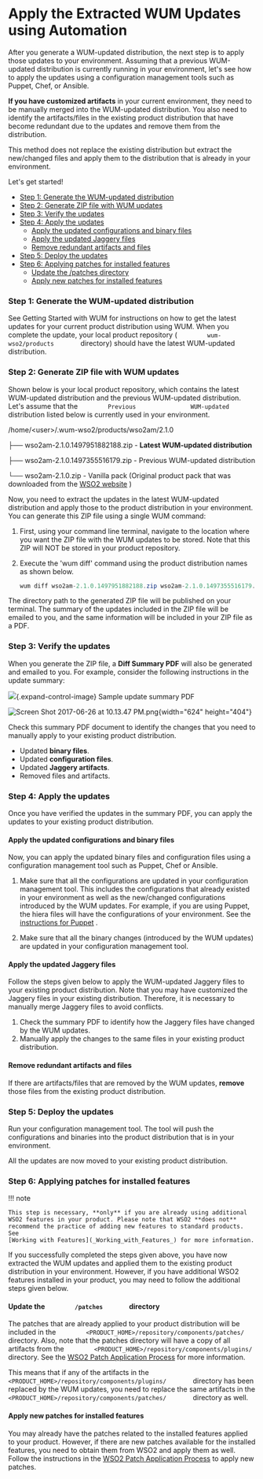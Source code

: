 # Apply the Extracted WUM Updates using Automation

After you generate a WUM-updated distribution, the next step is to apply
those updates to your environment. Assuming that a previous WUM-updated
distribution is currently running in your environment, let's see how to
apply the updates using a configuration management tools such as Puppet,
Chef, or Ansible.

**If you have customized artifacts** in your current environment, they
need to be manually merged into the WUM-updated distribution. You also
need to identify the artifacts/files in the existing product
distribution that have become redundant due to the updates and remove
them from the distribution.

This method does not replace the existing distribution but extract the
new/changed files and apply them to the distribution that is already in
your environment.

Let's get started!

-   [Step 1: Generate the WUM-updated
    distribution](#ApplytheExtractedWUMUpdatesusingAutomation-Step1:GeneratetheWUM-updateddistribution)
-   [Step 2: Generate ZIP file with WUM
    updates](#ApplytheExtractedWUMUpdatesusingAutomation-Step2:GenerateZIPfilewithWUMupdates)
-   [Step 3: Verify the
    updates](#ApplytheExtractedWUMUpdatesusingAutomation-Step3:Verifytheupdates)
-   [Step 4: Apply the
    updates](#ApplytheExtractedWUMUpdatesusingAutomation-Step4:Applytheupdates)
    -   [Apply the updated configurations and binary
        files](#ApplytheExtractedWUMUpdatesusingAutomation-Applytheupdatedconfigurationsandbinaryfiles)
    -   [Apply the updated Jaggery
        files](#ApplytheExtractedWUMUpdatesusingAutomation-ApplytheupdatedJaggeryfiles)
    -   [Remove redundant artifacts and
        files](#ApplytheExtractedWUMUpdatesusingAutomation-Removeredundantartifactsandfiles)
-   [Step 5: Deploy the
    updates](#ApplytheExtractedWUMUpdatesusingAutomation-Step5:Deploytheupdates)
-   [Step 6: Applying patches for installed
    features](#ApplytheExtractedWUMUpdatesusingAutomation-Step6:Applyingpatchesforinstalledfeatures)
    -   [Update the /patches
        directory](#ApplytheExtractedWUMUpdatesusingAutomation-Updatethe/patchesdirectory)
    -   [Apply new patches for installed
        features](#ApplytheExtractedWUMUpdatesusingAutomation-Applynewpatchesforinstalledfeatures)

### Step 1: Generate the WUM-updated distribution

See Getting Started with WUM for instructions on how to get the latest
updates for your current product distribution using WUM. When you
complete the update, your local product repository (
`         wum-wso2/products        ` directory) should have the latest
WUM-updated distribution.

### Step 2: Generate ZIP file with WUM updates

Shown below is your local product repository, which contains the latest
WUM-updated distribution and the previous WUM-updated distribution.
Let's assume that the `         Previous        `
`         WUM-updated        ` distribution listed below is currently
used in your environment.

/home/\<user\>/.wum-wso2/products/wso2am/2.1.0

├── wso2am-2.1.0.1497951882188.zip - **Latest WUM-updated distribution**

├── wso2am-2.1.0.1497355516179.zip - Previous WUM-updated distribution

└── wso2am-2.1.0.zip - Vanilla pack (Original product pack that was
downloaded from the [WSO2 website](http://wso2.com/platform) )

Now, you need to extract the updates in the latest WUM-updated
distribution and apply those to the product distribution in your
environment. You can generate this ZIP file using a single WUM command:

1.  First, using your command line terminal, navigate to the location
    where you want the ZIP file with the WUM updates to be stored. Note
    that this ZIP will NOT be stored in your product repository.
2.  Execute the 'wum diff' command using the product distribution names
    as shown below.

    ``` java
    wum diff wso2am-2.1.0.1497951882188.zip wso2am-2.1.0.1497355516179.zip
    ```

The directory path to the generated ZIP file will be published on your
terminal. The summary of the updates included in the ZIP file will be
emailed to you, and the same information will be included in your ZIP
file as a PDF.

### Step 3: Verify the updates

When you generate the ZIP file, a **Diff Summary PDF** will also be
generated and emailed to you. For example, consider the following
instructions in the update summary:

![](images/icons/grey_arrow_down.png){.expand-control-image} Sample
update summary PDF

![Screen Shot 2017-06-26 at 10.13.47
PM.png](https://lh5.googleusercontent.com/2Vt0YZ7kl3EEMl1IelyJd90_KzntRvcxZ6bzxQhcSLjt6bhHJuiPad3mif__Di_gT5r3YJabyWIoJGjMt8hb9cm8wj_LoQOz6_F4wOaaeeYrv6Q861xSbMV3lQ_ebeT9K400pFR4){width="624"
height="404"}

Check this summary PDF document to identify the changes that you need to
manually apply to your existing product distribution.

-   Updated **binary files**.
-   Updated **configuration files**.
-   Updated **Jaggery artifacts**.  
-   Removed files and artifacts.

### Step 4: Apply the updates

Once you have verified the updates in the summary PDF, you can apply the
updates to your existing product distribution.

#### Apply the updated configurations and binary files

Now, you can apply the updated binary files and configuration files
using a configuration management tool such as Puppet, Chef or Ansible.

1.  Make sure that all the configurations are updated in your
    configuration management tool. This includes the configurations that
    already existed in your environment as well as the new/changed
    configurations introduced by the WUM updates. For example, if you
    are using Puppet, the hiera files will have the configurations of
    your environment. See the [instructions for
    Puppet](https://github.com/wso2/puppet-base/wiki/Use-WSO2-Puppet-Modules-in-puppet-master-agent-Environment)
    .

2.  Make sure that all the binary changes (introduced by the WUM
    updates) are updated in your configuration management tool.

#### Apply the updated Jaggery files

Follow the steps given below to apply the WUM-updated Jaggery files to
your existing product distribution. Note that you may have customized
the Jaggery files in your existing distribution. Therefore, it is
necessary to manually merge Jaggery files to avoid conflicts.

1.  Check the summary PDF to identify how the Jaggery files have changed
    by the WUM updates.
2.  Manually apply the changes to the same files in your existing
    product distribution.

#### Remove redundant artifacts and files

If there are artifacts/files that are removed by the WUM updates,
**remove** those files from the existing product distribution.

### Step 5: Deploy the updates

Run your configuration management tool. The tool will push the
configurations and binaries into the product distribution that is in
your environment.

All the updates are now moved to your existing product distribution.

### Step 6: Applying patches for installed features

!!! note
    
    This step is necessary, **only** if you are already using additional
    WSO2 features in your product. Please note that WSO2 **does not**
    recommend the practice of adding new features to standard products. See
    [Working with Features](_Working_with_Features_) for more information.
    

If you successfully completed the steps given above, you have now
extracted the WUM updates and applied them to the existing product
distribution in your environment. However, if you have additional WSO2
features installed in your product, you may need to follow the
additional steps given below.

#### Update the `         /patches        ` directory

The patches that are already applied to your product distribution will
be included in the
`         <PRODUCT_HOME>/repository/components/patches/        `
directory. Also, note that the patches directory will have a copy of all
artifacts from the
`         <PRODUCT_HOME>/repository/components/plugins/        `
directory. See the [WSO2 Patch Application
Process](https://docs.wso2.com/display/ADMIN44x/WSO2+Patch+Application+Process)
for more information.

This means that if any of the artifacts in the
`         <PRODUCT_HOME>/repository/components/plugins/        `
directory has been replaced by the WUM updates, you need to replace the
same artifacts in the
`         <PRODUCT_HOME>/repository/components/patches/        `
directory as well.

#### Apply new patches for installed features

You may already have the patches related to the installed features
applied to your product. However, if there are new patches available for
the installed features, you need to obtain them from WSO2 and apply them
as well. Follow the instructions in the [WSO2 Patch Application
Process](https://docs.wso2.com/display/ADMIN44x/WSO2+Patch+Application+Process)
to apply new patches.

